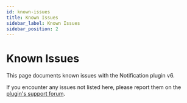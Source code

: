 ```yaml
---
id: known-issues
title: Known Issues
sidebar_label: Known Issues
sidebar_position: 2
---
```


# Known Issues

This page documents known issues with the Notification plugin v6.

If you encounter any issues not listed here, please report them on the [plugin's support forum](https://wordpress.org/support/plugin/notification/).